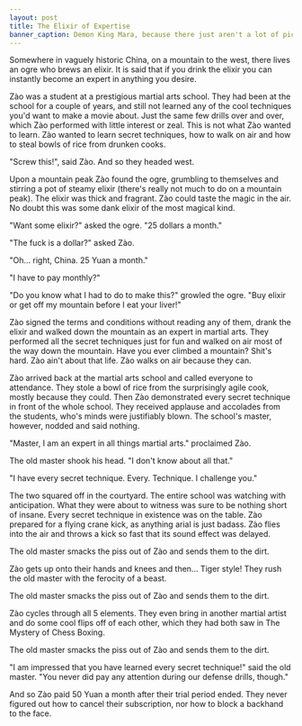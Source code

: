 ```yaml
---
layout: post
title: The Elixir of Expertise
banner_caption: Demon King Mara, because there just aren't a lot of pictures of Chinese ogres
---
```


Somewhere in vaguely historic China, on a mountain to the west, there lives an ogre who brews an elixir. It is said that
if you drink the elixir you can instantly become an expert in anything you desire.

Zào was a student at a prestigious martial arts school. They had been at the school for a couple of years, and still not
learned any of the cool techniques you'd want to make a movie about. Just the same few drills over and over, which Zào
performed with little interest or zeal. This is not what Zào wanted to learn. Zào wanted to learn secret techniques,
how to walk on air and how to steal bowls of rice from drunken cooks.

"Screw this!", said Zào. And so they headed west.

Upon a mountain peak Zào found the ogre, grumbling to themselves and stirring a pot of steamy elixir (there's really not
much to do on a mountain peak). The elixir was thick and fragrant. Zào could taste the magic in the air. No doubt this
was some dank elixir of the most magical kind.

"Want some elixir?" asked the ogre. "25 dollars a month."

"The fuck is a dollar?" asked Zào.

"Oh... right, China. 25 Yuan a month."

"I have to pay monthly?"

"Do you know what I had to do to make this?" growled the ogre. "Buy elixir or get off my mountain before I eat your
liver!"

Zào signed the terms and conditions without reading any of them, drank the elixir and walked down the mountain as an
expert in martial arts. They performed all the secret techniques just for fun and walked on air most of the way down the
mountain. Have you ever climbed a mountain? Shit's hard. Zào ain't about that life. Zào walks on air because they can.

Zào arrived back at the martial arts school and called everyone to attendance. They stole a bowl of rice from the
surprisingly agile cook, mostly because they could. Then Zào demonstrated every secret technique in front of the whole
school. They received applause and accolades from the students, who's minds were justifiably blown. The school's master,
however, nodded and said nothing.

"Master, I am an expert in all things martial arts." proclaimed Zào.

The old master shook his head. "I don't know about all that."

"I have every secret technique. Every. Technique. I challenge you."

The two squared off in the courtyard. The entire school was watching with anticipation. What they were about to witness
was sure to be nothing short of insane. Every secret technique in existence was on the table. Zào prepared for a flying
crane kick, as anything arial is just badass. Zào flies into the air and throws a kick so fast that its sound effect was
delayed.

The old master smacks the piss out of Zào and sends them to the dirt.

Zào gets up onto their hands and knees and then... Tiger style! They rush the old master with the ferocity of a beast.

The old master smacks the piss out of Zào and sends them to the dirt.

Zào cycles through all 5 elements. They even bring in another martial artist and do some cool flips off of each other,
which they had both saw in The Mystery of Chess Boxing.

The old master smacks the piss out of Zào and sends them to the dirt.

"I am impressed that you have learned every secret technique!" said the old master. "You never did pay any attention
during our defense drills, though."

And so Zào paid 50 Yuan a month after their trial period ended. They never figured out how to cancel their subscription,
nor how to block a backhand to the face.
